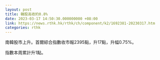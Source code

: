 ```yaml
---
layout: post
title: 韓股高收約0.8%
date: 2023-03-17 14:50:30.000000000 +08:00
link: https://news.rthk.hk/rthk/ch/component/k2/1692381-20230317.htm
categories: rthk
---
```


南韓股市上升。首爾綜合指數收市報2395點，升17點，升幅0.75%。

指數本周累計升1點。
